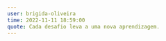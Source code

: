 ```yaml
---
user: brigida-oliveira
time: 2022-11-11 18:59:00
quote: Cada desafio leva a uma nova aprendizagem.
---
```

